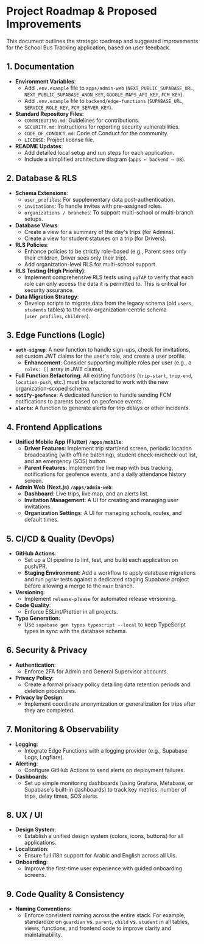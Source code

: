 # Project Roadmap & Proposed Improvements

This document outlines the strategic roadmap and suggested improvements for the School Bus Tracking application, based on user feedback.

## 1. Documentation

- **Environment Variables**:
  - Add `.env.example` file to `apps/admin-web` (`NEXT_PUBLIC_SUPABASE_URL`, `NEXT_PUBLIC_SUPABASE_ANON_KEY`, `GOOGLE_MAPS_API_KEY`, `FCM_KEY`).
  - Add `.env.example` file to `backend/edge-functions` (`SUPABASE_URL`, `SERVICE_ROLE_KEY`, `FCM_SERVER_KEY`).
- **Standard Repository Files**:
  - `CONTRIBUTING.md`: Guidelines for contributions.
  - `SECURITY.md`: Instructions for reporting security vulnerabilities.
  - `CODE_OF_CONDUCT.md`: Code of Conduct for the community.
  - `LICENSE`: Project license file.
- **README Updates**:
  - Add detailed local setup and run steps for each application.
  - Include a simplified architecture diagram (`apps ↔ backend ↔ DB`).

## 2. Database & RLS

- **Schema Extensions**:
  - `user_profiles`: For supplementary data post-authentication.
  - `invitations`: To handle invites with pre-assigned roles.
  - `organizations / branches`: To support multi-school or multi-branch setups.
- **Database Views**:
  - Create a view for a summary of the day's trips (for Admins).
  - Create a view for student statuses on a trip (for Drivers).
- **RLS Policies**:
  - Enhance policies to be strictly role-based (e.g., Parent sees only their children, Driver sees only their trip).
  - Add organization-level RLS for multi-school support.
- **RLS Testing (High Priority)**:
  - Implement comprehensive RLS tests using `pgTAP` to verify that each role can only access the data it is permitted to. This is critical for security assurance.
- **Data Migration Strategy**:
  - Develop scripts to migrate data from the legacy schema (old `users`, `students` tables) to the new organization-centric schema (`user_profiles`, `children`).

## 3. Edge Functions (Logic)

- **`auth-signup`**: A new function to handle sign-ups, check for invitations, set custom JWT claims for the user's role, and create a user profile.
  - **Enhancement**: Consider supporting multiple roles per user (e.g., a `roles: []` array in JWT claims).
- **Full Function Refactoring**: All existing functions (`trip-start`, `trip-end`, `location-push`, etc.) must be refactored to work with the new organization-scoped schema.
- **`notify-geofence`**: A dedicated function to handle sending FCM notifications to parents based on geofence events.
- **`alerts`**: A function to generate alerts for trip delays or other incidents.

## 4. Frontend Applications

- **Unified Mobile App (Flutter) `/apps/mobile`**:
  - **Driver Features**: Implement trip start/end screen, periodic location broadcasting (with offline batching), student check-in/check-out list, and an emergency (SOS) button.
  - **Parent Features**: Implement the live map with bus tracking, notifications for geofence events, and a daily attendance history screen.
- **Admin Web (Next.js) `/apps/admin-web`**:
  - **Dashboard**: Live trips, live map, and an alerts list.
  - **Invitation Management**: A UI for creating and managing user invitations.
  - **Organization Settings**: A UI for managing schools, routes, and default times.

## 5. CI/CD & Quality (DevOps)

- **GitHub Actions**:
  - Set up a CI pipeline to lint, test, and build each application on push/PR.
  - **Staging Environment**: Add a workflow to apply database migrations and run `pgTAP` tests against a dedicated staging Supabase project before allowing a merge to the `main` branch.
- **Versioning**:
  - Implement `release-please` for automated release versioning.
- **Code Quality**:
  - Enforce ESLint/Prettier in all projects.
- **Type Generation**:
  - Use `supabase gen types typescript --local` to keep TypeScript types in sync with the database schema.

## 6. Security & Privacy

- **Authentication**:
  - Enforce 2FA for Admin and General Supervisor accounts.
- **Privacy Policy**:
  - Create a formal privacy policy detailing data retention periods and deletion procedures.
- **Privacy by Design**:
  - Implement coordinate anonymization or generalization for trips after they are completed.

## 7. Monitoring & Observability

- **Logging**:
  - Integrate Edge Functions with a logging provider (e.g., Supabase Logs, Logflare).
- **Alerting**:
  - Configure GitHub Actions to send alerts on deployment failures.
- **Dashboards**:
  - Set up simple monitoring dashboards (using Grafana, Metabase, or Supabase's built-in dashboards) to track key metrics: number of trips, delay times, SOS alerts.

## 8. UX / UI

- **Design System**:
  - Establish a unified design system (colors, icons, buttons) for all applications.
- **Localization**:
  - Ensure full i18n support for Arabic and English across all UIs.
- **Onboarding**:
  - Improve the first-time user experience with guided onboarding screens.

## 9. Code Quality & Consistency

- **Naming Conventions**:
  - Enforce consistent naming across the entire stack. For example, standardize on `guardian` vs. `parent`, `child` vs. `student` in all tables, views, functions, and frontend code to improve clarity and maintainability.
